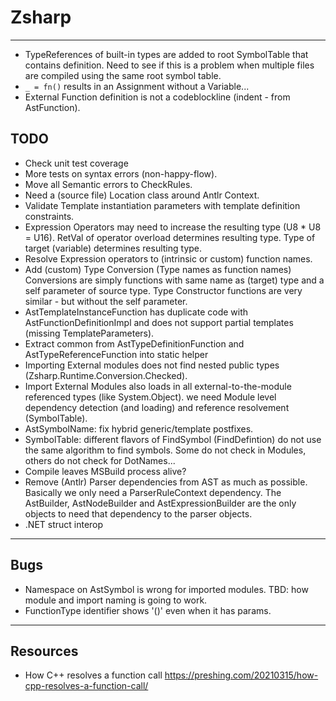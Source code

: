 ﻿# Zsharp

---

- TypeReferences of built-in types are added to root SymbolTable that contains definition.
    Need to see if this is a problem when multiple files are compiled using the same root symbol table.
- `_ = fn()` results in an Assignment without a Variable...
- External Function definition is not a codeblockline (indent - from AstFunction).

## TODO

- Check unit test coverage
- More tests on syntax errors (non-happy-flow).
- Move all Semantic errors to CheckRules.
- Need a (source file) Location class around Antlr Context.
- Validate Template instantiation parameters with template definition constraints.
- Expression Operators may need to increase the resulting type (U8 * U8 = U16).
    RetVal of operator overload determines resulting type.
    Type of target (variable) determines resulting type.
- Resolve Expression operators to (intrinsic or custom) function names.
- Add (custom) Type Conversion (Type names as function names)
    Conversions are simply functions with same name as (target) type and a self parameter of source type.
    Type Constructor functions are very similar - but without the self parameter.
- AstTemplateInstanceFunction has duplicate code with AstFunctionDefinitionImpl 
    and does not support partial templates (missing TemplateParameters).
- Extract common from AstTypeDefinitionFunction and AstTypeReferenceFunction into static helper
- Importing External modules does not find nested public types (Zsharp.Runtime.Conversion.Checked).
- Import External Modules also loads in all external-to-the-module referenced types (like System.Object).
    we need Module level dependency detection (and loading) and reference resolvement (SymbolTable).
- AstSymbolName: fix hybrid generic/template postfixes.
- SymbolTable: different flavors of FindSymbol (FindDefintion) do not use the same algorithm to find symbols.
    Some do not check in Modules, others do not check for DotNames...
- Compile leaves MSBuild process alive?
- Remove (Antlr) Parser dependencies from AST as much as possible. Basically we only need a ParserRuleContext dependency.
    The AstBuilder, AstNodeBuilder and AstExpressionBuilder are the only objects to need that dependency to the parser objects.
- .NET struct interop

---

## Bugs

- Namespace on AstSymbol is wrong for imported modules. 
    TBD: how module and import naming is going to work.
- FunctionType identifier shows '()' even when it has params.

---

## Resources

- How C++ resolves a function call https://preshing.com/20210315/how-cpp-resolves-a-function-call/
